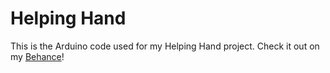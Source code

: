 # Helping Hand
This is the Arduino code used for my Helping Hand project. Check it out on my [Behance](https://www.behance.net/gallery/169438739/Helping-Hand)!
